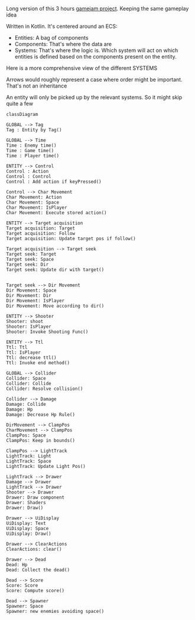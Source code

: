 Long version of this 3 hours [gamejam project](https://diocletian.itch.io/particulitis). Keeping the same gameplay idea


Written in Kotlin. It's centered around an ECS:

- Entities: A bag of components
- Components: That's where the data are
- Systems: That's where the logic is. Which system will act on which entities is defined based on the components present on the entity.

Here is a more comprehensive view of the different SYSTEMS

Arrows would roughly represent a case where order might be important. That's not an inheritance

An entity will only be picked up by the relevant systems. So it might skip quite a few

~~~mermaid
classDiagram

GLOBAL --> Tag
Tag : Entity by Tag()

GLOBAL --> Time
Time : Enemy time()
Time : Game time()
Time : Player time()

ENTITY --> Control
Control : Action
Control : Control
Control : Add action if keyPressed()

Control --> Char Movement
Char Movement: Action
Char Movement: Space
Char Movement: IsPlayer
Char Movement: Execute stored action()

ENTITY --> Target acquisition
Target acquisition: Target
Target acquisition: Follow
Target acquisition: Update target pos if follow()

Target acquisition --> Target seek
Target seek: Target
Target seek: Space
Target seek: Dir
Target seek: Update dir with target()


Target seek --> Dir Movement
Dir Movement: Space
Dir Movement: Dir
Dir Movement: IsPlayer
Dir Movement: Move according to dir()

ENTITY --> Shooter
Shooter: shoot
Shooter: IsPlayer
Shooter: Invoke Shooting Func()

ENTITY --> Ttl
Ttl: Ttl
Ttl: IsPlayer
Ttl: decrease ttl()
Ttl: Invoke end method()

GLOBAL --> Collider
Collider: Space
Collider: Collide
Collider: Resolve collision()

Collider --> Damage
Damage: Collide
Damage: Hp
Damage: Decrease Hp Rule()

DirMovement --> ClampPos
CharMovement --> ClampPos
ClampPos: Space
ClampPos: Keep in bounds()

ClampPos --> LightTrack
LightTrack: Light
LightTrack: Space
LightTrack: Update Light Pos()

LightTrack --> Drawer
Damage --> Drawer
LightTrack --> Drawer
Shooter --> Drawer
Drawer: Draw component
Drawer: Shaders
Drawer: Draw()

Drawer --> UiDisplay
UiDisplay: Text
UiDisplay: Space
UiDisplay: Draw()

Drawer --> ClearActions
ClearActions: clear()

Drawer --> Dead
Dead: Hp
Dead: Collect the dead()

Dead --> Score
Score: Score
Score: Compute score()

Dead --> Spawner
Spawner: Space
Spawner: new enemies avoiding space()
~~~
